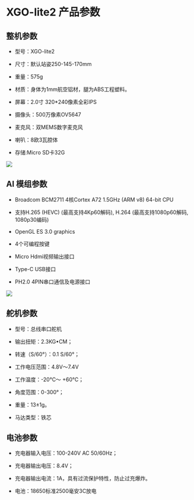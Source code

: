 ﻿---
sidebar_position: 1
sidebar_label: XGO-lite2 产品参数
---

# XGO-lite2 产品参数

## 整机参数

- 型号：XGO-lite2

- 尺寸：默认站姿250-145-170mm

- 重量：575g

- 材质：身体为1mm航空铝材，腿为ABS工程塑料。

- 屏幕：2.0寸 320*240像素全彩IPS

- 摄像头：500万像素OV5647

- 麦克风：双MEMS数字麦克风

- 喇叭：8欧3瓦腔体

- 存储:Micro SD卡32G

![](https://wiki-media-ef.oss-cn-hongkong.aliyuncs.com/docs/pico/cm4-xgo-robot-kit/images/cm4-xgo-products-01.png)

## AI 模组参数

- Broadcom BCM2711 4核Cortex A72 1.5GHz (ARM v8) 64-bit CPU

- 支持H.265 (HEVC) (最高支持4Kp60解码), H.264 (最高支持1080p60解码, 1080p30编码)

- OpenGL ES 3.0 graphics

- 4个可编程按键

- Micro Hdmi视频输出接口

- Type-C USB接口

- PH2.0 4PIN串口通信及电源接口

![](https://wiki-media-ef.oss-cn-hongkong.aliyuncs.com/docs/pico/cm4-xgo-robot-kit/images/cm4-xgo-index-03.png)


## 舵机参数

- 型号：总线串口舵机


- 输出扭矩：2.3KG•CM；

- 转速（S/60°）：0.1 S/60°；

- 工作电压范围：4.8V～7.4V

- 工作温度：-20℃～ +60℃；

- 角度范围：0-300°；

- 重量：13±1g。

- 马达类型：铁芯


## 电池参数

- 充电器输入电压：100-240V AC 50/60Hz；

- 充电器输出电压：8.4V；

- 充电器输出电流：1A，具有过流保护特性，防止过充爆炸。

- 电池：18650标准2500毫安3C放电
